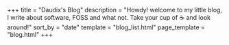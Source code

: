 +++
title = "Daudix's Blog"
description = "Howdy! welcome to my little blog, I write about software, FOSS and what not. Take your cup of ☕ and look around!"
sort_by = "date"
template = "blog_list.html"
page_template = "blog.html"
+++
